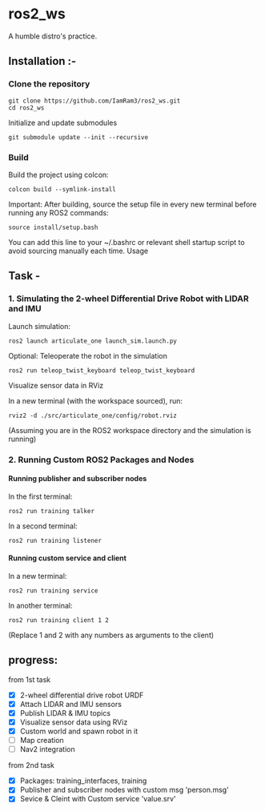 # ros2_ws
A humble distro's practice.

## Installation :- 

### Clone the repository

    git clone https://github.com/IamRam3/ros2_ws.git
    cd ros2_ws

Initialize and update submodules

    git submodule update --init --recursive

### Build

Build the project using colcon:

    colcon build --symlink-install

Important:
After building, source the setup file in every new terminal before running any ROS2 commands:

    source install/setup.bash

You can add this line to your ~/.bashrc or relevant shell startup script to avoid sourcing manually each time.
Usage

## Task -

### 1. Simulating the 2-wheel Differential Drive Robot with LIDAR and IMU

 Launch simulation:

    ros2 launch articulate_one launch_sim.launch.py

Optional: Teleoperate the robot in the simulation

    ros2 run teleop_twist_keyboard teleop_twist_keyboard

Visualize sensor data in RViz

In a new terminal (with the workspace sourced), run:

    rviz2 -d ./src/articulate_one/config/robot.rviz

(Assuming you are in the ROS2 workspace directory and the simulation is running)

### 2. Running Custom ROS2 Packages and Nodes

#### Running publisher and subscriber nodes

In the first terminal:

    ros2 run training talker

In a second terminal:

    ros2 run training listener

#### Running custom service and client

In a new terminal:

    ros2 run training service

In another terminal:

    ros2 run training client 1 2

(Replace 1 and 2 with any numbers as arguments to the client)

## progress:
from 1st task
- [x] 2-wheel differential drive robot URDF
- [x] Attach LIDAR and IMU sensors
- [x] Publish LIDAR & IMU topics
- [x] Visualize sensor data using RViz
- [x] Custom world and spawn robot in it
- [ ] Map creation
- [ ] Nav2 integration

from 2nd task
- [x] Packages: training_interfaces, training
- [x] Publisher and subscriber nodes with custom msg 'person.msg'
- [x] Sevice & Cleint with Custom service 'value.srv' 
